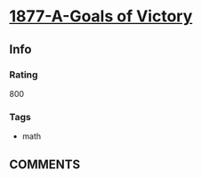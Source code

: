 # [1877-A-Goals of Victory](https://codeforces.com/problemset/problem/1877/A)

## Info

### Rating

800

### Tags

- math

## __COMMENTS__

> 
